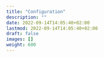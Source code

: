 ```yaml
---
title: "Configuration"
description: ""
date: 2022-09-14T14:05:40+02:00
lastmod: 2022-09-14T14:05:40+02:00
draft: false
images: []
weight: 600
---
```

